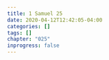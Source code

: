 ```yaml
---
title: 1 Samuel 25
date: 2020-04-12T12:42:05-04:00
categories: []
tags: []
chapter: "025"
inprogress: false
---
```


